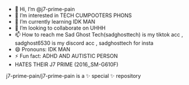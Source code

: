 - 👋 Hi, I’m @j7-prime-pain
- 👀 I’m interested in TECH CUMPOOTERS PHONS
- 🌱 I’m currently learning IDK MAN
- 💞️ I’m looking to collaborate on UHHH
- 📫 How to reach me Sad Ghost Tech(sadghosttech) is my tiktok acc , sadghost6530 is my discord acc , sadghosttech for insta
- 😄 Pronouns: IDK MAN
- ⚡ Fun fact: ADHD AND AUTISTIC PERSON
- HATES THEIR J7 PRIME (2016,,SM-G610F)


j7-prime-pain/j7-prime-pain is a ✨ special ✨ repository
